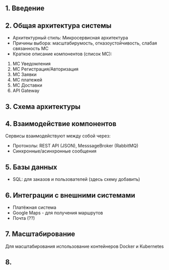 ## 1. Введение

## 2. Общая архитектура системы
- Архитектурный стиль: Микросервисная архитектура
- Причины выбора: масштабирумость, отказоустойчивость, слабая связанность МС
- Краткое описание компонентов (список МС):
1. МС Уведомления
2. МС Регистрация/Авторизация
3. МС Заявки
4. МС платежей
5. МС Доставки
6. API Gateway

## 3. Схема архитектуры


## 4. Взаимодействие компонентов
Сервисы взаимодействуют между собой через:
- Протоколы: REST API (JSON), MesssageBroker (RabbitMQ)
- Синхронные/асинхронные сообщения

## 5. Базы данных
- SQL: для заказов и пользователей (здесь схему добавить)

## 6. Интеграции с внешними системами
- Платёжная система
- Google Maps - для получения маршрутов
- Почта (??)

## 7. Масштабирование
Для масштабирования использование контейнеров Docker и Kubernetes

## 8. 
